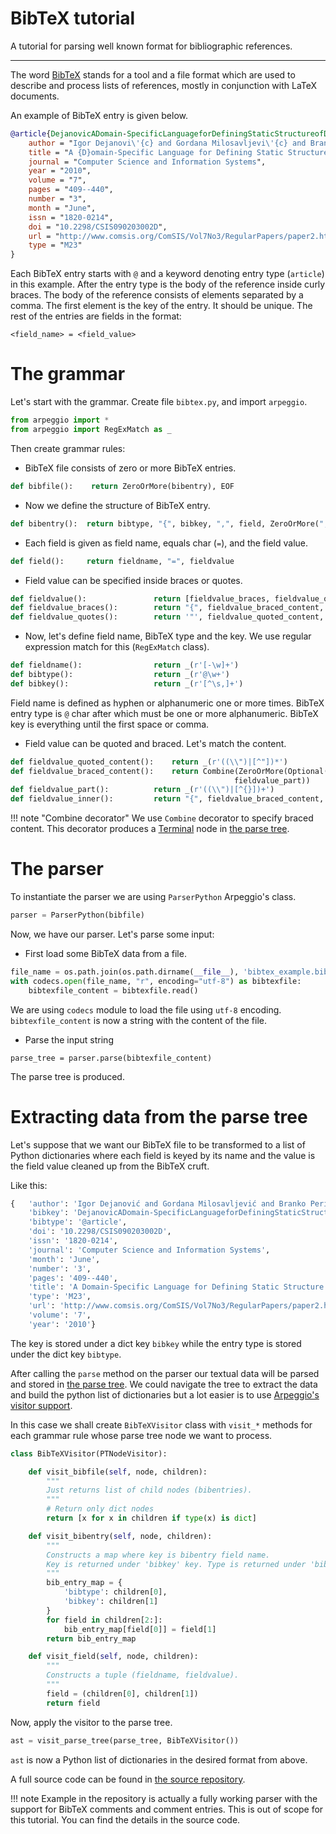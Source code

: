 # BibTeX tutorial

A tutorial for parsing well known format for bibliographic references.

---

The word [BibTeX](http://www.BibTeX.org/) stands for a tool and a file format
which are used to describe and process lists of references, mostly in
conjunction with LaTeX documents.

An example of BibTeX entry is given below.

```BibTeX
@article{DejanovicADomain-SpecificLanguageforDefiningStaticStructureofDatabaseApplications2010,
    author = "Igor Dejanovi\'{c} and Gordana Milosavljevi\'{c} and Branko Peri\v{s}i\'{c} and Maja Tumbas",
    title = "A {D}omain-Specific Language for Defining Static Structure of Database Applications",
    journal = "Computer Science and Information Systems",
    year = "2010",
    volume = "7",
    pages = "409--440",
    number = "3",
    month = "June",
    issn = "1820-0214",
    doi = "10.2298/CSIS090203002D",
    url = "http://www.comsis.org/ComSIS/Vol7No3/RegularPapers/paper2.htm",
    type = "M23"
}
```

Each BibTeX entry starts with `@` and a keyword denoting entry type (`article`)
in this example. After the entry type is the body of the reference inside curly
braces. The body of the reference consists of elements separated by a comma.
The first element is the key of the entry. It should be unique.
The rest of the entries are fields in the format:

    <field_name> = <field_value>

# The grammar

Let's start with the grammar.
Create file `bibtex.py`, and import `arpeggio`.

```python
from arpeggio import *
from arpeggio import RegExMatch as _
```

Then create grammar rules:

- BibTeX file consists of zero or more BibTeX entries.
```python
def bibfile():    return ZeroOrMore(bibentry), EOF
```
- Now we define the structure of BibTeX entry.
```python
def bibentry():  return bibtype, "{", bibkey, ",", field, ZeroOrMore(",", field), "}"
```
- Each field is given as field name, equals char (`=`), and the field value.
```python
def field():     return fieldname, "=", fieldvalue
```
- Field value can be specified inside braces or quotes.
```python
def fieldvalue():               return [fieldvalue_braces, fieldvalue_quotes]
def fieldvalue_braces():        return "{", fieldvalue_braced_content, "}"
def fieldvalue_quotes():        return '"', fieldvalue_quoted_content, '"'
```
- Now, let's define field name, BibTeX type and the key. We use regular
  expression match for this (`RegExMatch` class).
```python
def fieldname():                return _(r'[-\w]+')
def bibtype():                  return _(r'@\w+')
def bibkey():                   return _(r'[^\s,]+')
```
  Field name is defined as hyphen or alphanumeric one or more times.
  BibTeX entry type is `@` char after which must be one or more alphanumeric.
  BibTeX key is everything until the first space or comma.

- Field value can be quoted and braced. Let's match the content.
```python
def fieldvalue_quoted_content():    return _(r'((\\")|[^"])*')
def fieldvalue_braced_content():    return Combine(ZeroOrMore(Optional(And("{"), fieldvalue_inner),\
                                                  fieldvalue_part))
def fieldvalue_part():          return _(r'((\\")|[^{}])+')
def fieldvalue_inner():         return "{", fieldvalue_braced_content, "}"
```
!!! note "Combine decorator"
    We use `Combine` decorator to specify braced content. This decorator
    produces a [Terminal](../parse_trees.md#terminal-nodes) node in [the parse
    tree](../parse_trees.md).
    

# The parser

To instantiate the parser we are using `ParserPython` Arpeggio's class.

```python
parser = ParserPython(bibfile)
```

Now, we have our parser. Let's parse some input:

- First load some BibTeX data from a file.
```python
file_name = os.path.join(os.path.dirname(__file__), 'bibtex_example.bib')
with codecs.open(file_name, "r", encoding="utf-8") as bibtexfile:
    bibtexfile_content = bibtexfile.read()
```
We are using `codecs` module to load the file using `utf-8` encoding.
`bibtexfile_content` is now a string with the content of the file.

- Parse the input string
```pyhton
parse_tree = parser.parse(bibtexfile_content)
```

The parse tree is produced. 


# Extracting data from the parse tree

Let's suppose that we want our BibTeX file to be transformed to a list of
Python dictionaries where each field is keyed by its name and the value is 
the field value cleaned up from the BibTeX cruft.

Like this:

```python
{   'author': 'Igor Dejanović and Gordana Milosavljević and Branko Perišić and Maja Tumbas',
    'bibkey': 'DejanovicADomain-SpecificLanguageforDefiningStaticStructureofDatabaseApplications2010',
    'bibtype': '@article',
    'doi': '10.2298/CSIS090203002D',
    'issn': '1820-0214',
    'journal': 'Computer Science and Information Systems',
    'month': 'June',
    'number': '3',
    'pages': '409--440',
    'title': 'A Domain-Specific Language for Defining Static Structure of Database Applications',
    'type': 'M23',
    'url': 'http://www.comsis.org/ComSIS/Vol7No3/RegularPapers/paper2.htm',
    'volume': '7',
    'year': '2010'}
```

The key is stored under a dict key `bibkey` while the entry type is stored 
under the dict key `bibtype`.


After calling the `parse` method on the parser our textual data will be parsed
and stored in [the parse tree](../parse_trees.md). We could navigate the tree 
to extract the data and build the python list of dictionaries but a lot easier
is to use [Arpeggio's visitor support](../semantics.md).

In this case we shall create `BibTeXVisitor` class with `visit_*` methods for
each grammar rule whose parse tree node we want to process.

```python
class BibTeXVisitor(PTNodeVisitor):

    def visit_bibfile(self, node, children):
        """
        Just returns list of child nodes (bibentries).
        """
        # Return only dict nodes
        return [x for x in children if type(x) is dict]

    def visit_bibentry(self, node, children):
        """
        Constructs a map where key is bibentry field name.
        Key is returned under 'bibkey' key. Type is returned under 'bibtype'.
        """
        bib_entry_map = {
            'bibtype': children[0],
            'bibkey': children[1]
        }
        for field in children[2:]:
            bib_entry_map[field[0]] = field[1]
        return bib_entry_map

    def visit_field(self, node, children):
        """
        Constructs a tuple (fieldname, fieldvalue).
        """
        field = (children[0], children[1])
        return field
```

Now, apply the visitor to the parse tree.

```python
ast = visit_parse_tree(parse_tree, BibTeXVisitor())
```

`ast` is now a Python list of dictionaries in the desired format from above.

A full source code can be found in [the source
repository](https://github.com/igordejanovic/Arpeggio/tree/master/examples/bibtex).  

!!! note
    Example in the repository is actually a fully working parser with the
    support for BibTeX comments and comment entries. This is out of scope
    for this tutorial. You can find the details in the source code.
